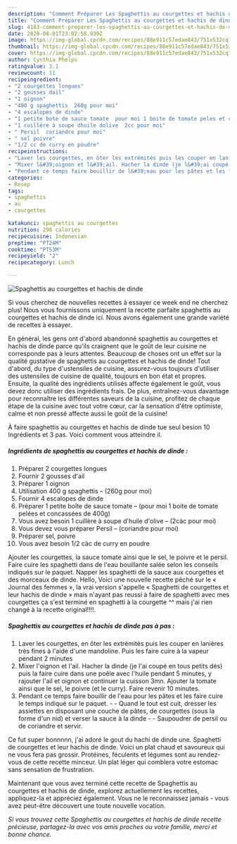 ```yaml
---
description: "Comment Préparer Les Spaghettis au courgettes et hachis de dinde"
title: "Comment Préparer Les Spaghettis au courgettes et hachis de dinde"
slug: 4183-comment-preparer-les-spaghettis-au-courgettes-et-hachis-de-dinde
date: 2020-08-01T23:02:58.930Z
image: https://img-global.cpcdn.com/recipes/88e911c57edae843/751x532cq70/spaghettis-au-courgettes-et-hachis-de-dinde-photo-principale-de-la-recette.jpg
thumbnail: https://img-global.cpcdn.com/recipes/88e911c57edae843/751x532cq70/spaghettis-au-courgettes-et-hachis-de-dinde-photo-principale-de-la-recette.jpg
cover: https://img-global.cpcdn.com/recipes/88e911c57edae843/751x532cq70/spaghettis-au-courgettes-et-hachis-de-dinde-photo-principale-de-la-recette.jpg
author: Cynthia Phelps
ratingvalue: 3.1
reviewcount: 11
recipeingredient:
- "2 courgettes longues"
- "2 gousses dail"
- "1 oignon"
- "400 g spaghettis  260g pour moi"
- "4 escalopes de dinde"
- "1 petite bote de sauce tomate  pour moi 1 boite de tomate peles et concasses de 400g"
- "1 cuillère à soupe dhuile dolive  2cc pour moi"
- " Persil  coriandre pour moi"
- " sel poivre"
- "1/2 cc de curry en poudre"
recipeinstructions:
- "Laver les courgettes, en ôter les extrémités puis les couper en lanières très fines à l&#39;aide d&#39;une mandoline. Puis les faire cuire à la vapeur pendant 2 minutes"
- "Mixer l&#39;oignon et l&#39;ail. Hacher la dinde (je l&#39;ai coupé en tous petits dés) puis la faire cuire dans une poêle avec l&#39;huile pendant 5 minutes, y rajouter l&#39;ail et oignon et continuer la cuisson 3mn. Ajouter la tomate ainsi que le sel, le poivre (et le curry). Faire revenir 10 minutes."
- "Pendant ce temps faire bouillir de l&#39;eau pour les pâtes et les faire cuire le temps indiqué sur le paquet.  Quand le tout est cuit, dresser les assiettes en disposant une couche de pâtes, de courgettes (sous la forme d&#39;un nid) et verser la sauce à la dinde  Saupoudrer de persil ou de coriandre et servir."
categories:
- Resep
tags:
- spaghettis
- au
- courgettes

katakunci: spaghettis au courgettes 
nutrition: 298 calories
recipecuisine: Indonesian
preptime: "PT24M"
cooktime: "PT53M"
recipeyield: "2"
recipecategory: Lunch

---
```



![Spaghettis au courgettes et hachis de dinde](https://img-global.cpcdn.com/recipes/88e911c57edae843/751x532cq70/spaghettis-au-courgettes-et-hachis-de-dinde-photo-principale-de-la-recette.jpg)

Si vous cherchez de nouvelles recettes à essayer ce week end ne cherchez plus! Nous vous fournissons uniquement la recette parfaite spaghettis au courgettes et hachis de dinde ici. Nous avons également une grande variété de recettes à essayer.

En général, les gens ont d'abord abandonné spaghettis au courgettes et hachis de dinde parce qu'ils craignent que le goût de leur cuisine ne corresponde pas à leurs attentes. Beaucoup de choses ont un effet sur la qualité gustative de spaghettis au courgettes et hachis de dinde! Tout d'abord, du type d'ustensiles de cuisine, assurez-vous toujours d'utiliser des ustensiles de cuisine de qualité, toujours en bon état et propres. Ensuite, la qualité des ingrédients utilisés affecte également le goût, vous devez donc utiliser des ingrédients frais. De plus, entraînez-vous davantage pour reconnaître les différentes saveurs de la cuisine, profitez de chaque étape de la cuisine avec tout votre cœur, car la sensation d'être optimiste, calme et non pressé affecte aussi le goût de la cuisine!

<!--inarticleads1-->

À faire spaghettis au courgettes et hachis de dinde tue seul besion 10 Ingrédients et 3 pas. Voici comment vous atteindre il.

##### Ingrédients de spaghettis au courgettes et hachis de dinde :

1. Préparer 2 courgettes longues
1. Fournir 2 gousses d&#39;ail
1. Préparer 1 oignon
1. Utilisation 400 g spaghettis – (260g pour moi)
1. Fournir 4 escalopes de dinde
1. Préparer 1 petite boîte de sauce tomate – (pour moi 1 boite de tomate pelées et concassées de 400g)
1. Vous avez besoin 1 cuillère à soupe d&#39;huile d&#39;olive – (2càc pour moi)
1. Vous devez vous préparer  Persil – (coriandre pour moi)
1. Préparer  sel, poivre
1. Vous avez besoin 1/2 càc de curry en poudre


Ajouter les courgettes, la sauce tomate ainsi que le sel, le poivre et le persil. Faire cuire les spaghetti dans de l&#39;eau bouillante salée selon les conseils indiqués sur le paquet. Napper les spaghetti de la sauce aux courgettes et des morceaux de dinde. Hello, Voici une nouvelle recette pêché sur le « Journal des femmes », la vrai version s&#39;appelle « Spaghetti de courgettes et leur hachis de dinde » mais n&#39;ayant pas reussi à faire de spaghetti avec mes courgettes ça s&#39;est terminé en spaghetti à la courgette ^^ mais j&#39;ai rien changé à la recette original!!!!. 

<!--inarticleads2-->

##### Spaghettis au courgettes et hachis de dinde pas à pas :

1. Laver les courgettes, en ôter les extrémités puis les couper en lanières très fines à l&#39;aide d&#39;une mandoline. Puis les faire cuire à la vapeur pendant 2 minutes
1. Mixer l&#39;oignon et l&#39;ail. Hacher la dinde (je l&#39;ai coupé en tous petits dés) puis la faire cuire dans une poêle avec l&#39;huile pendant 5 minutes, y rajouter l&#39;ail et oignon et continuer la cuisson 3mn. Ajouter la tomate ainsi que le sel, le poivre (et le curry). Faire revenir 10 minutes.
1. Pendant ce temps faire bouillir de l&#39;eau pour les pâtes et les faire cuire le temps indiqué sur le paquet. -  - Quand le tout est cuit, dresser les assiettes en disposant une couche de pâtes, de courgettes (sous la forme d&#39;un nid) et verser la sauce à la dinde -  - Saupoudrer de persil ou de coriandre et servir.


Ce fut super bonnnnn, j&#39;ai adoré le gout du hachi de dinde une. Spaghetti de courgettes et leur hachis de dinde. Voici un plat chaud et savoureux qui ne vous fera pas grossir. Protéines, féculents et légumes sont au rendez-vous de cette recette minceur. Un plat léger qui comblera votre estomac sans sensation de frustration. 

<!--inarticleads1-->

<p>
Maintenant que vous avez terminé cette recette de Spaghettis au courgettes et hachis de dinde, explorez actuellement les recettes, appliquez-la et appréciez également. Vous ne le reconnaissez jamais - vous avez peut-être découvert une toute nouvelle vocation.
</p>

<p>
<i>Si vous trouvez cette Spaghettis au courgettes et hachis de dinde recette précieuse, partagez-la avec vos amis proches ou votre famille, merci et bonne chance.</i>
</p>
